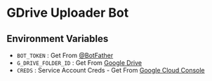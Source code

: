 <!-- Add Some Basic Information About The Project -->
# GDrive Uploader Bot
<!-- Info related to environment variables -->
## Environment Variables
- `BOT_TOKEN` : Get From [@BotFather](https://t.me/BotFather)
- `G_DRIVE_FOLDER_ID` : Get From [Google Drive](https://drive.google.com)
- `CREDS` : Service Account Creds - Get From [Google Cloud Console](https://console.cloud.google.com)